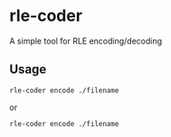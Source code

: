 # rle-coder

A simple tool for RLE encoding/decoding

## Usage

```rle-coder encode ./filename```

or

```rle-coder encode ./filename```
